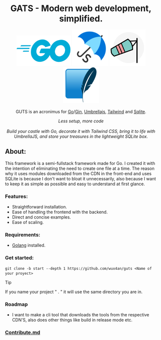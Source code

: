 <h1 align="center">GATS - Modern web development, simplified.</h1>

<p align="center">
    <img src="assets/golang.png" alt="golang-logo" width="180px" height="100px"/>
    <img src="assets/umbrella.svg" alt="umbrella-logo" width="120px" height="120px"/>
    <img src="assets/twind.png" alt="twind-logo" width="120px" height="120px"/>
    <img src="assets/sqlite.png" alt="sqlite-logo" width="120px" height="120px"/>
  <br>
  <br>
  GUTS is an acronimus for
  <a href="https://go.dev">Go</a>/<a href="https://github.com/gin-gonic/gin">Gin</a>,
  <a href="https://umbrellajs.com">Umbrellajs</a>, 
  <a href="https://tailwindcss.com">Tailwind</a> and <a href="https://www.sqlite.org">Sqlite</a>.
</p>



<p align="center">
  <em>Less setup, more code</em>
  <br>
  <br>
  <em>Build your castle with Go, decorate it with Tailwind CSS, bring it to life with UmbrellaJS, and store your treasures in the lightweight SQLite box.</em>
</p>


## About:
This framework is a semi-fullstack framework made for Go. I created it with the intention of eliminating the need to create one file at a time. The reason why it uses modules downloaded from the CDN in the front-end and uses SQLite is because I don't want to bloat it unnecessarily, also because I want to keep it as simple as possible and easy to understand at first glance.

### Features:
- Straightforward installation.
- Ease of handling the frontend with the backend.
- Direct and concise examples.
- Ease of scaling.

### Requirements:
- [Golang](go.dev) installed.

### Get started:
```shell
git clone -b start --depth 1 https://github.com/wux4an/guts <Name of your proyect>
```

> [!TIP]
> If you name your project " . " it will use the same directory you are in.

### Roadmap
- I want to make a cli tool that downloads the tools from the respective CDN'S, also does other things like build in release mode etc.

### [Contribute.md](CONTRIBUTING.md)
